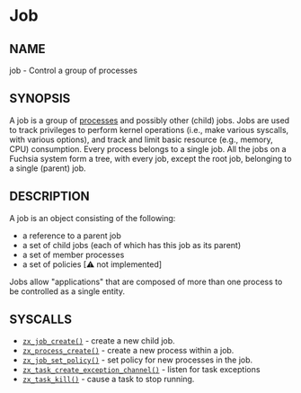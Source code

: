 # Job

## NAME

job - Control a group of processes

## SYNOPSIS

A job is a group of [processes](process.md) and possibly other (child)
jobs. Jobs are used to track privileges to perform kernel operations (i.e., make
various syscalls, with various options), and track and limit basic resource
(e.g., memory, CPU) consumption. Every process belongs to a single job. All the
jobs on a Fuchsia system form a tree, with every job, except the root job,
belonging to a single (parent) job.

## DESCRIPTION

A job is an object consisting of the following:

+ a reference to a parent job
+ a set of child jobs (each of which has this job as its parent)
+ a set of member processes
+ a set of policies [⚠ not implemented]

Jobs allow "applications" that are composed of more than one process to be
controlled as a single entity.

## SYSCALLS

 - [`zx_job_create()`] - create a new child job.
 - [`zx_process_create()`] - create a new process within a job.
 - [`zx_job_set_policy()`] - set policy for new processes in the job.
 - [`zx_task_create_exception_channel()`] - listen for task exceptions
 - [`zx_task_kill()`] - cause a task to stop running.

[`zx_job_create()`]: /docs/reference/syscalls/job_create.md
[`zx_job_set_policy()`]: /docs/reference/syscalls/job_set_policy.md
[`zx_process_create()`]: /docs/reference/syscalls/process_create.md
[`zx_task_create_exception_channel()`]: /docs/reference/syscalls/task_create_exception_channel.md
[`zx_task_kill()`]: /docs/reference/syscalls/task_kill.md

